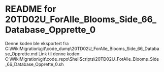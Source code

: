 # README for 20TD02U_ForAlle_Blooms_Side_66_Database_Opprette_0
Denne koden ble eksportert fra C:\WikiMigration\git\code_dump\20TD02U_ForAlle_Blooms_Side_66_Database_Opprette.md
Link til denne koden: C:\WikiMigration\git\code_repo\ShellScripts\20TD02U_ForAlle_Blooms_Side_66_Database_Opprette_0.sh
